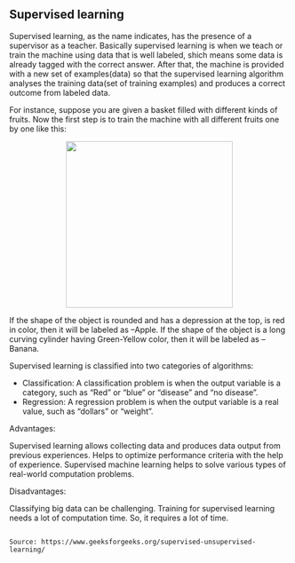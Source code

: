 ## Supervised learning

Supervised learning, as the name indicates, has the presence of a supervisor as a teacher. Basically supervised learning is when we teach or train the 
machine using data that is well labeled, shich means some data is already tagged with the correct answer. After that, the machine is provided with a new 
set of examples(data) so that the supervised learning algorithm analyses the training data(set of training examples) and produces a correct outcome from 
labeled data. 

For instance, suppose you are given a basket filled with different kinds of fruits. Now the first step is to train the machine with all different fruits 
one by one like this: 

<p align="center">
  <img width="300" height="300" src="https://user-images.githubusercontent.com/97799358/163894955-56e474b0-c419-478a-82d8-fc8a9b074271.png">
</p>

If the shape of the object is rounded and has a depression at the top, is red in color, then it will be labeled as –Apple.
If the shape of the object is a long curving cylinder having Green-Yellow color, then it will be labeled as –Banana. 

Supervised learning is classified into two categories of algorithms: 
 
- Classification: A classification problem is when the output variable is a category, such as “Red” or “blue” or “disease” and “no disease”.
- Regression: A regression problem is when the output variable is a real value, such as “dollars” or “weight”.

Advantages:

Supervised learning allows collecting data and produces data output from previous experiences.
Helps to optimize performance criteria with the help of experience.
Supervised machine learning helps to solve various types of real-world computation problems.

Disadvantages:

Classifying big data can be challenging.
Training for supervised learning needs a lot of computation time. So, it requires a lot of time.

                                                                                        Source: https://www.geeksforgeeks.org/supervised-unsupervised-learning/

